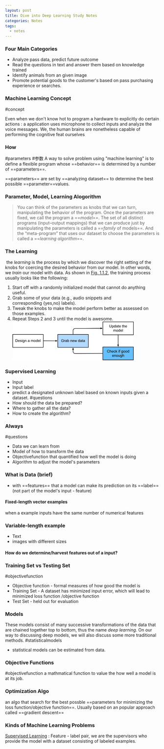 ```yaml
---
layout: post
title: Dive into Deep Learning Study Notes
categories: Notes
tags:
  - notes
---
```


### Four Main Categories

- Analyze pass data, predict future outcome
- Read the questions in text and answer them based on knowledge trained
- Identify animals from an given image
- Promote potential goods to the customer's based on pass purchasing experience or searches.

### Machine Learning Concept
#concept

Even when we don't know hot to program a hardware to explicitly do certain actions : a application uses microphone to collect inputs and analyze the voice messages. We, the human brains are nonetheless capable of performing the cognitive feat ourselves


### How 
#parameters #参数
A way to solve problem using "machine learning" is to define a flexible program whose ==behavior== is determined by a number of ==parameters==.

==parameters== are set by ==analyzing dataset==  to determine the best possible ==parameter==values.

### Parameter, Model, Learning Alogorithm

>You can think of the parameters as knobs that we can turn, manipulating the behavior of the program. Once the parameters are fixed, we call the program a ==_model_==. The set of all distinct programs (input–output mappings) that we can produce just by manipulating the parameters is called a ==_family_ of models==. And the “meta-program” that uses our dataset to choose the parameters is called a ==_learning algorithm_==.

### The Learning
 the _learning_ is the process by which we discover the right setting of the knobs for coercing the desired behavior from our model. In other words, we _train_ our model with data. As shown in [Fig. 1.1.2](https://d2l.ai/chapter_introduction/index.html#fig-ml-loop), the training process usually looks like the following:

1. Start off with a randomly initialized model that cannot do anything useful.
2. Grab some of your data (e.g., audio snippets and corresponding {yes,no} labels).
3. Tweak the knobs to make the model perform better as assessed on those examples.
4. Repeat Steps 2 and 3 until the model is awesome.
 ![](/assets/images/1.%20Introduction-2024-03-17.png)

### Supervised Learning

- Input 
- Input label
- predict a designated unknown label based on known inputs given a dataset.
#questions
- How should the data be prepared?
- Where to gather all the data?
- How to create the algorithm?

### Always
#questions
- Data we can learn from
- Model of how to transform the data
- Objectivefunction that quantified how well the model is doing
- Algorithm to adjust the model's parameters 


### What is Data (brief)
- with ==features== that a model can make its prediction on its ==label== (not part of the model's input - feature)

#### Fixed-length vector examples

when a example inputs have the same number of numerical features 

### Variable-length example
- Text
- images with different sizes
#### How do we determine/harvest features out of a input?

### Training Set vs Testing Set
#objectivefunction
- Objective function - formal measures of how good the model is
- Training Set - A dataset has minimized input error, which will lead to minimized loss function /objective function
- Test Set - held out for evaluation

### Models

These models consist of many successive transformations of the data that are chained together top to bottom, thus the name _deep learning_. On our way to discussing deep models, we will also discuss some more traditional methods.
#statisticalmodels
- statistical models can be estimated from data.

### Objective Functions
#objectivefunction 
a mathmatical function to value the how well a model is at its job.

### Optimization Algo
an algo that search for the best possble ==parameters for minimizing the loss function/objective function==. 
Usually based on an popular approach called ==gradient descent==


### Kinds of Machine Learning Problems

[Supervised Learning](https://d2l.ai/chapter_introduction/index.html#supervised-learning) : Feature - label pair, we are the supervisors who provide the model with a dataset consisting of labeled examples.
